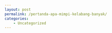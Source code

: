 ```yaml
---
layout: post
permalink: /pertanda-apa-mimpi-kelabang-banyak/
categories:
    - Uncategorized
---
```


